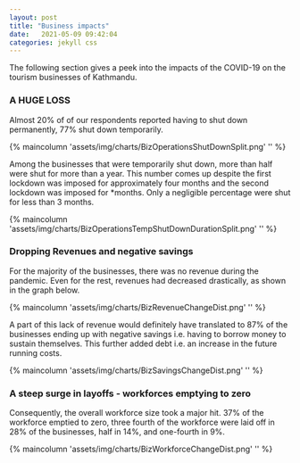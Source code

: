 ```yaml
---
layout: post
title: "Business impacts"
date:   2021-05-09 09:42:04
categories: jekyll css
---
```


The following section gives a peek into the impacts of the COVID-19 on the tourism businesses of Kathmandu.  

### A HUGE LOSS
Almost 20% of of our respondents reported having to shut down permanently, 77% shut down temporarily.

{% maincolumn 'assets/img/charts/BizOperationsShutDownSplit.png' '' %}

Among the businesses that were temporarily shut down, more than half were shut for more than a year. This number comes up despite the first lockdown was imposed for approximately four months and the second lockdown was imposed for  *months. Only a negligible percentage were shut for less than 3 months. 

{% maincolumn 'assets/img/charts/BizOperationsTempShutDownDurationSplit.png' '' %}

### Dropping Revenues and negative savings

For the majority of the businesses, there was no revenue during the pandemic. Even for the rest, revenues had decreased drastically, as shown in the graph below. 

{% maincolumn 'assets/img/charts/BizRevenueChangeDist.png' '' %}

A part of this lack of revenue would definitely have translated to 87% of the businesses ending up with negative savings i.e. having to borrow money to sustain themselves. This further added debt i.e. an increase in the future running costs. 

{% maincolumn 'assets/img/charts/BizSavingsChangeDist.png' '' %}

### A steep surge in layoffs - workforces emptying to zero

Consequently, the overall workforce size took a major hit. 37% of the workforce emptied to zero, three fourth of the workforce were laid off in 28% of the businesses, half in 14%, and one-fourth in 9%.  

{% maincolumn 'assets/img/charts/BizWorkforceChangeDist.png' '' %}



